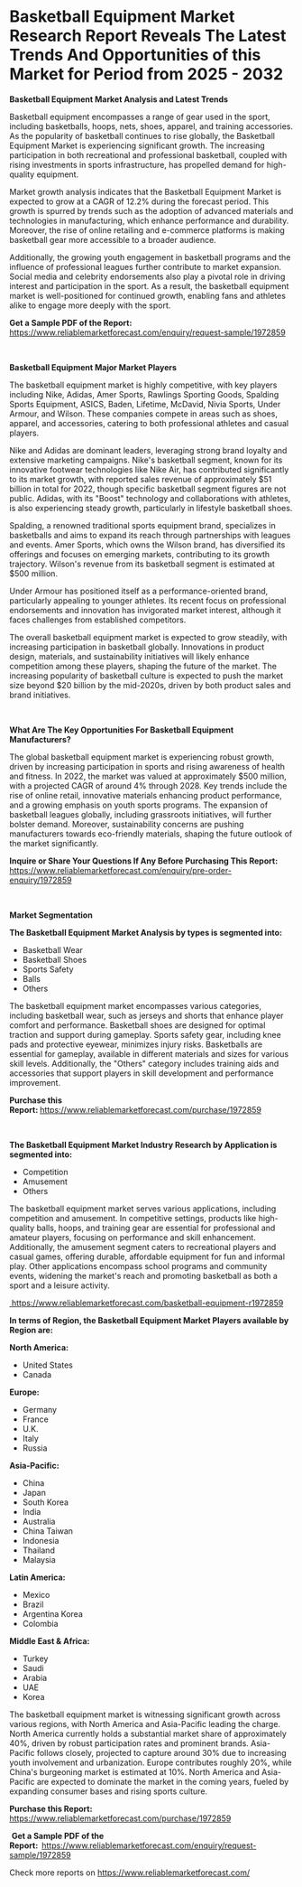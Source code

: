 <p><h1>Basketball Equipment Market Research Report Reveals The Latest Trends And Opportunities of this Market for Period from 2025 - 2032</h1></p><p><strong>Basketball Equipment Market Analysis and Latest Trends</strong></p>
<p><p>Basketball equipment encompasses a range of gear used in the sport, including basketballs, hoops, nets, shoes, apparel, and training accessories. As the popularity of basketball continues to rise globally, the Basketball Equipment Market is experiencing significant growth. The increasing participation in both recreational and professional basketball, coupled with rising investments in sports infrastructure, has propelled demand for high-quality equipment.</p><p>Market growth analysis indicates that the Basketball Equipment Market is expected to grow at a CAGR of 12.2% during the forecast period. This growth is spurred by trends such as the adoption of advanced materials and technologies in manufacturing, which enhance performance and durability. Moreover, the rise of online retailing and e-commerce platforms is making basketball gear more accessible to a broader audience.</p><p>Additionally, the growing youth engagement in basketball programs and the influence of professional leagues further contribute to market expansion. Social media and celebrity endorsements also play a pivotal role in driving interest and participation in the sport. As a result, the basketball equipment market is well-positioned for continued growth, enabling fans and athletes alike to engage more deeply with the sport.</p></p>
<p><strong>Get a Sample PDF of the Report:&nbsp;</strong> <a href="https://www.reliablemarketforecast.com/enquiry/request-sample/1972859?utm_campaign=2260&utm_medium=2&utm_source=Github&utm_content=ia&utm_term=09022025&utm_id=basketball-equipment">https://www.reliablemarketforecast.com/enquiry/request-sample/1972859</a></p>
<p>&nbsp;</p>
<p><strong>Basketball Equipment Major Market Players</strong></p>
<p><p>The basketball equipment market is highly competitive, with key players including Nike, Adidas, Amer Sports, Rawlings Sporting Goods, Spalding Sports Equipment, ASICS, Baden, Lifetime, McDavid, Nivia Sports, Under Armour, and Wilson. These companies compete in areas such as shoes, apparel, and accessories, catering to both professional athletes and casual players.</p><p>Nike and Adidas are dominant leaders, leveraging strong brand loyalty and extensive marketing campaigns. Nike's basketball segment, known for its innovative footwear technologies like Nike Air, has contributed significantly to its market growth, with reported sales revenue of approximately $51 billion in total for 2022, though specific basketball segment figures are not public. Adidas, with its "Boost" technology and collaborations with athletes, is also experiencing steady growth, particularly in lifestyle basketball shoes.</p><p>Spalding, a renowned traditional sports equipment brand, specializes in basketballs and aims to expand its reach through partnerships with leagues and events. Amer Sports, which owns the Wilson brand, has diversified its offerings and focuses on emerging markets, contributing to its growth trajectory. Wilson's revenue from its basketball segment is estimated at $500 million.</p><p>Under Armour has positioned itself as a performance-oriented brand, particularly appealing to younger athletes. Its recent focus on professional endorsements and innovation has invigorated market interest, although it faces challenges from established competitors.</p><p>The overall basketball equipment market is expected to grow steadily, with increasing participation in basketball globally. Innovations in product design, materials, and sustainability initiatives will likely enhance competition among these players, shaping the future of the market. The increasing popularity of basketball culture is expected to push the market size beyond $20 billion by the mid-2020s, driven by both product sales and brand initiatives.</p></p>
<p>&nbsp;</p>
<p><strong>What Are The Key Opportunities For Basketball Equipment Manufacturers?</strong></p>
<p><p>The global basketball equipment market is experiencing robust growth, driven by increasing participation in sports and rising awareness of health and fitness. In 2022, the market was valued at approximately $500 million, with a projected CAGR of around 4% through 2028. Key trends include the rise of online retail, innovative materials enhancing product performance, and a growing emphasis on youth sports programs. The expansion of basketball leagues globally, including grassroots initiatives, will further bolster demand. Moreover, sustainability concerns are pushing manufacturers towards eco-friendly materials, shaping the future outlook of the market significantly.</p></p>
<p><strong>Inquire or Share Your Questions If Any Before Purchasing This Report:</strong> <a href="https://www.reliablemarketforecast.com/enquiry/pre-order-enquiry/1972859?utm_campaign=2260&utm_medium=2&utm_source=Github&utm_content=ia&utm_term=09022025&utm_id=basketball-equipment">https://www.reliablemarketforecast.com/enquiry/pre-order-enquiry/1972859</a></p>
<p>&nbsp;</p>
<p><strong>Market Segmentation</strong></p>
<p><strong>The Basketball Equipment Market Analysis by types is segmented into:</strong></p>
<p><ul><li>Basketball Wear</li><li>Basketball Shoes</li><li>Sports Safety</li><li>Balls</li><li>Others</li></ul></p>
<p><p>The basketball equipment market encompasses various categories, including basketball wear, such as jerseys and shorts that enhance player comfort and performance. Basketball shoes are designed for optimal traction and support during gameplay. Sports safety gear, including knee pads and protective eyewear, minimizes injury risks. Basketballs are essential for gameplay, available in different materials and sizes for various skill levels. Additionally, the "Others" category includes training aids and accessories that support players in skill development and performance improvement.</p></p>
<p><strong>Purchase this Report:&nbsp;</strong><a href="https://www.reliablemarketforecast.com/purchase/1972859?utm_campaign=2260&utm_medium=2&utm_source=Github&utm_content=ia&utm_term=09022025&utm_id=basketball-equipment">https://www.reliablemarketforecast.com/purchase/1972859</a></p>
<p>&nbsp;</p>
<p><strong>The Basketball Equipment Market Industry Research by Application is segmented into:</strong></p>
<p><ul><li>Competition</li><li>Amusement</li><li>Others</li></ul></p>
<p><p>The basketball equipment market serves various applications, including competition and amusement. In competitive settings, products like high-quality balls, hoops, and training gear are essential for professional and amateur players, focusing on performance and skill enhancement. Additionally, the amusement segment caters to recreational players and casual games, offering durable, affordable equipment for fun and informal play. Other applications encompass school programs and community events, widening the market's reach and promoting basketball as both a sport and a leisure activity.</p></p>
<p><a href="https://www.reliablemarketforecast.com/basketball-equipment-r1972859?utm_campaign=2260&utm_medium=2&utm_source=Github&utm_content=ia&utm_term=09022025&utm_id=basketball-equipment">&nbsp;https://www.reliablemarketforecast.com/basketball-equipment-r1972859</a></p>
<p><strong>In terms of Region, the Basketball Equipment Market Players available by Region are:</strong></p>
<p>
    <p> <strong> North America: </strong>
        <ul>
            <li>United States</li>
            <li>Canada</li>
        </ul>
        </p> 
    <p> <strong> Europe: </strong>
        <ul>
            <li>Germany</li>
            <li>France</li>
            <li>U.K.</li>
            <li>Italy</li>
            <li>Russia</li>
        </ul>
        </p> 
    <p> <strong> Asia-Pacific: </strong>
        <ul>
            <li>China</li>
            <li>Japan</li>
            <li>South Korea</li>
            <li>India</li>
            <li>Australia</li>
            <li>China Taiwan</li>
            <li>Indonesia</li>
            <li>Thailand</li>
            <li>Malaysia</li>
        </ul>
        </p> 
    <p> <strong> Latin America: </strong>
        <ul>
            <li>Mexico</li>
            <li>Brazil</li>
            <li>Argentina Korea</li>
            <li>Colombia</li>
        </ul>
        </p> 
    <p> <strong> Middle East & Africa: </strong>
        <ul>
            <li>Turkey</li>
            <li>Saudi</li>
            <li>Arabia</li>
            <li>UAE</li>
            <li>Korea</li>
        </ul>
    </p>
    </p>
<p><p>The basketball equipment market is witnessing significant growth across various regions, with North America and Asia-Pacific leading the charge. North America currently holds a substantial market share of approximately 40%, driven by robust participation rates and prominent brands. Asia-Pacific follows closely, projected to capture around 30% due to increasing youth involvement and urbanization. Europe contributes roughly 20%, while China's burgeoning market is estimated at 10%. North America and Asia-Pacific are expected to dominate the market in the coming years, fueled by expanding consumer bases and rising sports culture.</p></p>
<p><strong>Purchase this Report: </strong><a href="https://www.reliablemarketforecast.com/purchase/1972859?utm_campaign=2260&utm_medium=2&utm_source=Github&utm_content=ia&utm_term=09022025&utm_id=basketball-equipment">https://www.reliablemarketforecast.com/purchase/1972859</a></p>
<p>&nbsp;<strong>Get a Sample PDF of the Report:&nbsp;&nbsp;</strong><a href="https://www.reliablemarketforecast.com/enquiry/request-sample/1972859?utm_campaign=2260&utm_medium=2&utm_source=Github&utm_content=ia&utm_term=09022025&utm_id=basketball-equipment">https://www.reliablemarketforecast.com/enquiry/request-sample/1972859</a></p>
<p><strong></strong></p>
<p>Check more reports on <a href="https://www.reliablemarketforecast.com/?utm_campaign=2260&utm_medium=2&utm_source=Github&utm_content=ia&utm_term=09022025&utm_id=basketball-equipment">https://www.reliablemarketforecast.com/</a></p>
